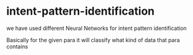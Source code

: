 # intent-pattern-identification

we have used different Neural Networks for intent pattern identification 

Basically for the given para it will classify what kind of data that para contains 
